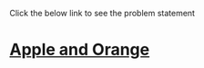 Click the below link to see the problem statement
# [Apple and Orange](https://www.hackerrank.com/challenges/apple-and-orange/problem)
